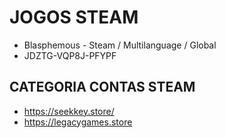 # JOGOS STEAM
- Blasphemous - Steam / Multilanguage / Global
- JDZTG-VQP8J-PFYPF

## CATEGORIA CONTAS STEAM
- https://seekkey.store/
- https://legacygames.store